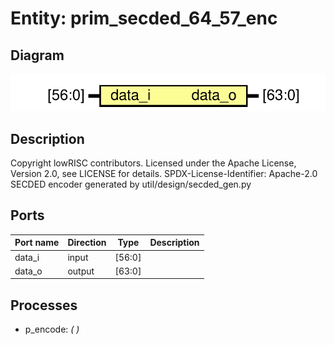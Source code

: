 # Entity: prim_secded_64_57_enc
## Diagram
![Diagram](prim_secded_64_57_enc.svg "Diagram")
## Description
Copyright lowRISC contributors.
 Licensed under the Apache License, Version 2.0, see LICENSE for details.
 SPDX-License-Identifier: Apache-2.0
 SECDED encoder generated by util/design/secded_gen.py
 
## Ports
| Port name | Direction | Type   | Description |
| --------- | --------- | ------ | ----------- |
| data_i    | input     | [56:0] |             |
| data_o    | output    | [63:0] |             |
## Processes
- p_encode: _(  )_

